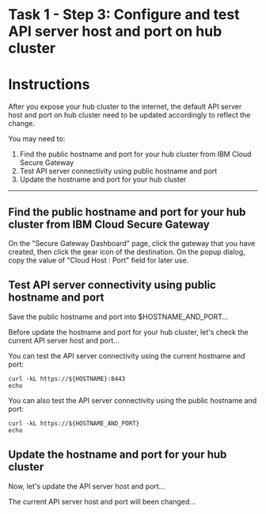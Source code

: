 # Task 1 - Step 3: Configure and test API server host and port on hub cluster

Instructions
============

After you expose your hub cluster to the internet, the default API server host and port on hub cluster need
to be updated accordingly to reflect the change.

You may need to:

1) Find the public hostname and port for your hub cluster from IBM Cloud Secure Gateway
2) Test API server connectivity using public hostname and port
3) Update the hostname and port for your hub cluster

---

## Find the public hostname and port for your hub cluster from IBM Cloud Secure Gateway

On the "Secure Gateway Dashboard" page, click the gateway that you have created, then click the gear icon of
the destination. On the popup dialog, copy the value of "Cloud Host : Port" field for later use.

## Test API server connectivity using public hostname and port

Save the public hostname and port into $HOSTNAME_AND_PORT...

<!--
var::set-required "The public hostname and port" "HOSTNAME_AND_PORT"
var::save "HOSTNAME_AND_PORT"
-->

Before update the hostname and port for your hub cluster, let's check the current API server host and port...

<!--
get-apiserver
-->

You can test the API server connectivity using the current hostname and port:

```shell
curl -kL https://${HOSTNAME}:8443
echo
```

You can also test the API server connectivity using the public hostname and port:

```shell
curl -kL https://${HOSTNAME_AND_PORT}
echo
```

## Update the hostname and port for your hub cluster

Now, let's update the API server host and port...

<!--
set-apiserver ${HOSTNAME_AND_PORT}
-->

The current API server host and port will been changed...

<!--
get-apiserver
-->
